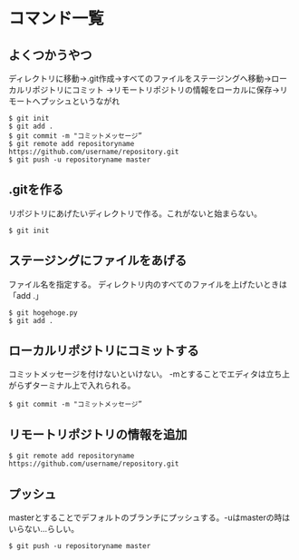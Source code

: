 コマンド一覧
===
よくつかうやつ
---
ディレクトリに移動→.git作成→すべてのファイルをステージングへ移動→ローカルリポジトリにコミット
→リモートリポジトリの情報をローカルに保存→リモートへプッシュというながれ
```
$ git init
$ git add .
$ git commit -m "コミットメッセージ”
$ git remote add repositoryname https://github.com/username/repository.git
$ git push -u repositoryname master
```

.gitを作る
---
リポジトリにあげたいディレクトリで作る。これがないと始まらない。
```
$ git init
```

ステージングにファイルをあげる
---
ファイル名を指定する。
ディレクトリ内のすべてのファイルを上げたいときは「add .」
```
$ git hogehoge.py
$ git add .
```

ローカルリポジトリにコミットする
---
コミットメッセージを付けないといけない。
-mとすることでエディタは立ち上がらずターミナル上で入れられる。
```
$ git commit -m "コミットメッセージ”
```

リモートリポジトリの情報を追加
---
```
$ git remote add repositoryname https://github.com/username/repository.git
```

プッシュ
---
masterとすることでデフォルトのブランチにプッシュする。-uはmasterの時はいらない...らしい。
```
$ git push -u repositoryname master
```